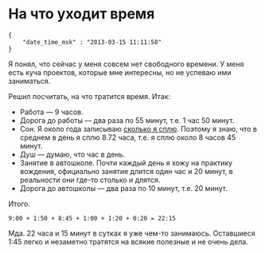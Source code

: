 # На что уходит время

```
{
    "date_time_msk" : "2013-03-15 11:11:58"
}
```

Я понял, что сейчас у меня совсем нет свободного времени. У меня есть куча
проектов, которые мне интересны, но не успеваю ими заниматься.

Решил посчитать, на что тратится время. Итак:

 * Работа — 9 часов.
 * Дорога до работы — два раза по 55 минут, т.е. 1 час 50 минут.
 * Сон. Я около года записываю [сколько я сплю][1]. Поэтому я знаю, что в
   среднем в день я сплю 8.72 часа, т.е. я сплю около 8 часов 45 минут.
 * Душ — думаю, что час в день.
 * Занятие в автошколе. Почти каждый день я хожу на практику вождения,
   официально занятие длится один час и 20 минут, в реальности они где-то
   столько и длятся.
 * Дорога до автошколы — два раза по 10 минут, т.е. 20 минут.

Итого.

    9:00 + 1:50 + 8:45 + 1:00 + 1:20 + 0:20 = 22:15

Мда. 22 часа и 15 минут в сутках я уже чем-то занимаюсь. Оставшиеся 1:45 легко
и незаметно тратятся на всякие полезные и не очень дела.

 [1]: http://ivan.bessarabov.ru/sleep
